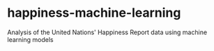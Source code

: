 # happiness-machine-learning
Analysis of the United Nations' Happiness Report data using machine learning models
